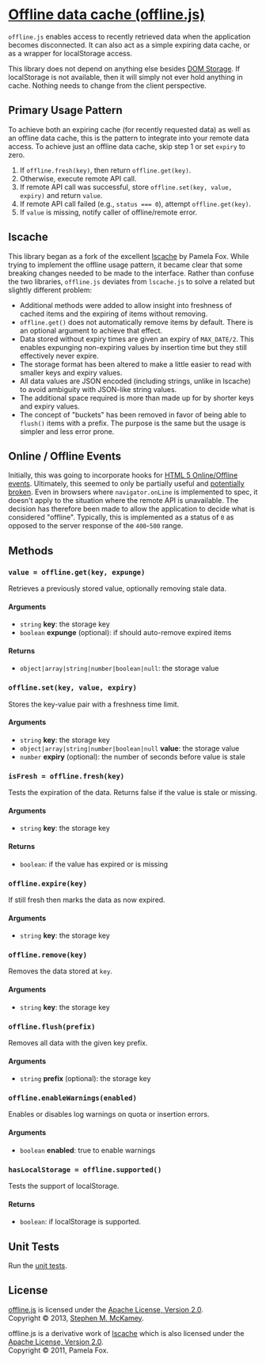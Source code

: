 [Offline data cache (offline.js)](http://github.com/mckamey/offline-js)
=======================================================================

`offline.js` enables access to recently retrieved data when the application becomes disconnected.
It can also act as a simple expiring data cache, or as a wrapper for localStorage access.

This library does not depend on anything else besides [DOM Storage](https://developer.mozilla.org/en-US/docs/Web/Guide/API/DOM/Storage).
If localStorage is not available, then it will simply not ever hold anything in cache. Nothing needs to change from the client perspective.

Primary Usage Pattern
---------------------

To achieve both an expiring cache (for recently requested data) as well as an offline data cache, this is the pattern to integrate into your remote data access.
To achieve just an offline data cache, skip step 1 or set `expiry` to zero.

1. If `offline.fresh(key)`, then return `offline.get(key)`.
2. Otherwise, execute remote API call.
3. If remote API call was successful, store `offline.set(key, value, expiry)` and return `value`.
4. If remote API call failed (e.g., `status === 0`), attempt `offline.get(key)`.
5. If `value` is missing, notify caller of offline/remote error.

lscache
-------

This library began as a fork of the excellent [lscache](https://github.com/pamelafox/lscache) by Pamela Fox.
While trying to implement the offline usage pattern, it became clear that some breaking changes needed to be made to the interface.
Rather than confuse the two libraries, `offline.js` deviates from `lscache.js` to solve a related but slightly different problem:

- Additional methods were added to allow insight into freshness of cached items and the expiring of items without removing.
- `offline.get()` does not automatically remove items by default.
There is an optional argument to achieve that effect.
- Data stored without expiry times are given an expiry of `MAX_DATE/2`.
This enables expunging non-expiring values by insertion time but they still effectively never expire.
- The storage format has been altered to make a little easier to read with smaller keys and expiry values.
- All data values are JSON encoded (including strings, unlike in lscache) to avoid ambiguity with JSON-like string values.
- The additional space required is more than made up for by shorter keys and expiry values.
- The concept of "buckets" has been removed in favor of being able to `flush()` items with a prefix.
The purpose is the same but the usage is simpler and less error prone.

Online / Offline Events
-----------------------

Initially, this was going to incorporate hooks for [HTML 5 Online/Offline events](https://developer.mozilla.org/en-US/docs/Online_and_offline_events).
Ultimately, this seemed to only be partially useful and [potentially broken](http://remysharp.com/2011/04/19/broken-offline-support/).
Even in browsers where `navigator.onLine` is implemented to spec, it doesn't apply to the situation where the remote API is unavailable.
The decision has therefore been made to allow the application to decide what is considered "offline".
Typically, this is implemented as a status of `0` as opposed to the server response of the `400`-`500` range.

Methods
-------

### `value = offline.get(key, expunge)`

Retrieves a previously stored value, optionally removing stale data.

#### Arguments

- `string` **key**: the storage key
- `boolean` **expunge** (optional): if should auto-remove expired items

#### Returns

- `object|array|string|number|boolean|null`: the storage value

### `offline.set(key, value, expiry)`

Stores the key-value pair with a freshness time limit.

#### Arguments

- `string` **key**: the storage key
- `object|array|string|number|boolean|null` **value**: the storage value
- `number` **expiry** (optional): the number of seconds before value is stale

### `isFresh = offline.fresh(key)`

Tests the expiration of the data. Returns false if the value is stale or missing.

#### Arguments

- `string` **key**: the storage key

#### Returns

- `boolean`: if the value has expired or is missing

### `offline.expire(key)`

If still fresh then marks the data as now expired.

#### Arguments

- `string` **key**: the storage key

### `offline.remove(key)`

Removes the data stored at `key`.

#### Arguments

- `string` **key**: the storage key

### `offline.flush(prefix)`

Removes all data with the given key prefix.

#### Arguments

- `string` **prefix** (optional): the storage key

### `offline.enableWarnings(enabled)`

Enables or disables log warnings on quota or insertion errors.

#### Arguments

- `boolean` **enabled**: true to enable warnings

### `hasLocalStorage = offline.supported()`

Tests the support of localStorage.

#### Returns

- `boolean`: if localStorage is supported.

Unit Tests
----------

Run the [unit tests](http://mckamey.github.io/offline-js/test/unit.html).

License
-------

[offline.js](http://github.com/mckamey/offline-js) is licensed under the [Apache License, Version 2.0](http://www.apache.org/licenses/LICENSE-2.0).  
Copyright &copy; 2013, [Stephen M. McKamey](http://mck.me).

offline.js is a derivative work of [lscache](https://github.com/pamelafox/lscache) which is also licensed under the [Apache License, Version 2.0](http://www.apache.org/licenses/LICENSE-2.0).  
Copyright &copy; 2011, Pamela Fox.
